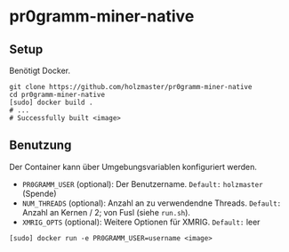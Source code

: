 # pr0gramm-miner-native

## Setup
Benötigt Docker.

```Shell
git clone https://github.com/holzmaster/pr0gramm-miner-native
cd pr0gramm-miner-native
[sudo] docker build .
# ...
# Successfully built <image>
```

## Benutzung
Der Container kann über Umgebungsvariablen konfiguriert werden.
- `PR0GRAMM_USER` (optional): Der Benutzername. `Default:` `holzmaster` (Spende)
- `NUM_THREADS` (optional): Anzahl an zu verwendendne Threads. `Default:` Anzahl an Kernen / 2; von Fusl (siehe `run.sh`).
- `XMRIG_OPTS` (optional): Weitere Optionen für XMRIG. `Default:` leer

```Shell
[sudo] docker run -e PR0GRAMM_USER=username <image>
```

